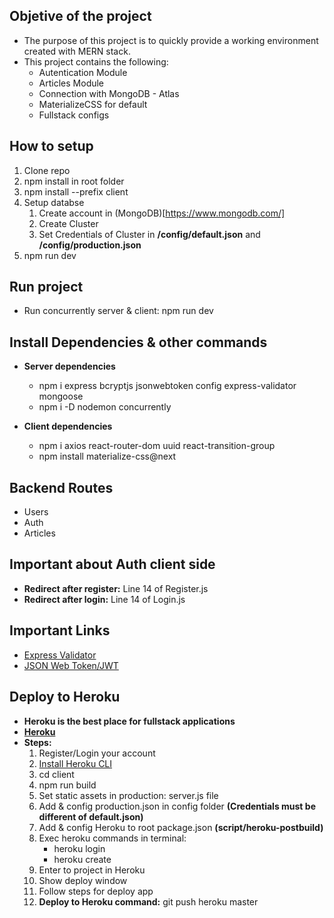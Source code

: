 ## Objetive of the project
* The purpose of this project is to quickly provide a working environment created with MERN stack.
* This project contains the following:
    - Autentication Module
    - Articles Module
    - Connection with MongoDB - Atlas
    - MaterializeCSS for default
    - Fullstack configs

## How to setup
1. Clone repo
2. npm install in root folder
3. npm install --prefix client
4. Setup databse
    1. Create account in (MongoDB)[https://www.mongodb.com/]
    2. Create Cluster
    3. Set Credentials of Cluster in **/config/default.json** and **/config/production.json**
5. npm run dev 

## Run project
* Run concurrently server & client: npm run dev

## Install Dependencies & other commands
* **Server dependencies**
    - npm i express bcryptjs jsonwebtoken config express-validator mongoose
    - npm i -D nodemon concurrently

* **Client dependencies**
    - npm i axios react-router-dom uuid react-transition-group
    - npm install materialize-css@next

## Backend Routes
* Users
* Auth
* Articles

## Important about Auth client side
* **Redirect after register:** Line 14 of Register.js
* **Redirect after login:** Line 14 of Login.js

## Important Links
* [Express Validator](https://express-validator.github.io/docs/)
* [JSON Web Token/JWT](https://jwt.io)

## Deploy to Heroku
* **Heroku is the best place for fullstack applications**
* **[Heroku](https://www.heroku.com/)**
* **Steps:**
    1. Register/Login your account
    2. [Install Heroku CLI](https://devcenter.heroku.com/articles/heroku-cli)
    3. cd client
    4. npm run build
    5. Set static assets in production: server.js file
    6. Add & config production.json in config folder **(Credentials must be different of default.json)**
    7. Add & config Heroku to root package.json **(script/heroku-postbuild)**
    8. Exec heroku commands in terminal: 
        - heroku login
        - heroku create
    9. Enter to project in Heroku
    10. Show deploy window
    11. Follow steps for deploy app
    12. **Deploy to Heroku command:** git push heroku master

